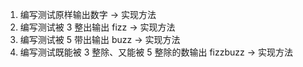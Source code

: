 1. 编写测试原样输出数字 -> 实现方法
2. 编写测试被 3 整出输出 fizz -> 实现方法
3. 编写测试被 5 带出输出 buzz -> 实现方法
4. 编写测试既能被 3 整除、又能被 5 整除的数输出 fizzbuzz -> 实现方法
